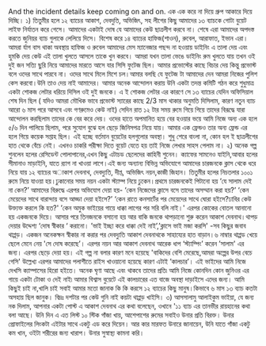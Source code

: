 And the incident details keep coming on and on.
এক এক করে না দিয়ে গ্রুপ আকারে দিয়ে দিচ্ছি।
১) তিতুমীর হলে ১২ ব্যাচের আকাশ, দেবদুতি, অভিজিৎ, সহ লীগের কিছু আমাদের ১৩ ব্যাচকে গোটা বুয়েট লাইফ নির্যাতন করে গেসে। আমাদের একটাই দোষ যে আমাদের কেউ ছাত্রলীগ করবে না। শেষে এরা আমাদের অপদস্ত করতে জুনিয়র ব্যাচ গুলাকে লেলিয়ে দিসে। বিশেষ করে ১৪ ব্যাচের হাফিজ(শাওন), রুবেল, আরাফাত, ইভান এরা।
আমরা র্যাগ বাস থাকা অবস্থায় হাফিজ ও রুবেল আমাদের মেস ম্যানেজার পছন্দ না হওয়ায় ডাইনিং এ তালা দেয় এবং হুমকি দেয় কেউ এই তালা খুলতে আসলে তাকে খুন করবে। আমরা যখন তালা ভেঙে ডাইনিং রুম খুলতে যায় তখন ওই দুই জন সত্যি ছুরি নিয়ে আমাদের মারতে আসে যার সিসি ফুটেজ ছিল। আমার প্রভোস্টের কাছে বিচার দেয় কিন্তু প্রভোস্ট বলে ওদের সাথে পারবে না। ওদের সাথে মিলে মিশে চল।আমার বলছি যে ফুটেজ টা আমাদের দেন আমরা নিজের পুলিশ কেস করবো।উনি তাও দেয় নাই আমাদের। আমার অনেক আন্দোলন করায় উনি একটা তদন্ত কমিটি গঠন করে শুধুমাত্র একটা শোকজ লেটার ধরিয়ে দিসিল ওই দুই জনকে। এ
ই শোকজ লেটার এর কারণে সে ১৩ ব্যাচের যেদিন অফিসিয়াল শেষ দিন ছিল ( যদিও আমরা মৌখিক ভাবে প্রভোস্ট স্যারের কাছে 2/3 মাস থাকার অনুমতি দিসিলাম, কারণ নতুন ব্যাচ আরো ৬ মাস পরে আসবে এবং গণরুমেও কেউ নাই) সেদিন রাত ১২ টার সময় রুমে গিয়ে গিয়ে তাদের বিরূদ্ধে যারা আন্দোলন করছিলাম তাদের কে বের করে দেয়। ওদের হাতে অপমানিত হয়ে বের হওয়ার ভয়ে আমি নিজে অন্য এক হলে ৫/৬ দিন পালিয়ে ছিলাম, পরে সুযোগ বুঝে হল ছেড়ে জিনিসপত্র নিয়ে যায়। আমার এক ফ্রেন্ডও তার অন্য ফ্রেন্ড এর হলে গিয়ে কয়েক সপ্তাহ ছিল। এই হচ্ছে বর্তমান বুয়েটের হলগুলোর অবস্থা। শুধু শেরে বাংলা না, কোন হল ই ছাত্রলীগের হাত থেকে বেঁচে নেই। এখনও চাকরি পরীক্ষা দিতে বুয়েট যেতে হয় তাই নিজে লেখার সাহস পেলাম না।
২) অনেক গল্প শুনলেন হলের রেসিডেন্ট পোলাপানের,এখন কিছু এটাচড ছেলেদের কাহিনী শুনেন।
ক্যাফের সামনেও যাইনি,আবার হলের সীমানাও মাড়াইনি, যাতে র‍্যাগ না খাওয়া লাগে।এই জন্য অন্যান্য বিভিন্ন অভিযোগে আমাদের চারজনকে ক্লাস থেকে ধরে নিয়ে যায় ১২ ব্যাচের অাকাশ দেবনাথ, দেবদ্যুতি, দীপ্ত, অভিজিৎ নয়ন,কাজী জিহান। তিতুমীর হলের নিচতলার ১০০১ রুমে নিয়ে যাওয়া হয়।ঢুকানোর সময় নয়ন একটা স্ট্যাম্প নিয়ে ঢুকেন।প্রথমে চারজনকেই পিটানো হয় ’যে সালাম দেই না কেন?’
আমাদের বিরুদ্ধে এরপর অভিযোগ দেয়া হয়-
‘কেন নিজেদের ক্লাসে বসে তাদের অসম্মান করা হয়?’
‘কেন মেয়েদের সাথে বারান্দায় বসে আড্ডা দেয়া হইসে?’
‘কেন রাতে কনসার্টের পর মেয়েদের সাথে ঘোরা হইসে?ঢাবির কেউ উক্ত্যক্ত করলে কি হত?'
’কেন অমুক ভাইয়ের গায়ে ধাক্কা লাগের পর সরি বলি নাই।'
এরপর কোকের বোতল আনানো হয় একজনকে দিয়ে। আসার পরে তিনজনকে বসানো হয় আর বাকি জনকে থাপড়ানো শুরু করেন আকাশ দেবনাথ।থাপড় দেয়ার উদ্দেশ্য ‘দোষ স্বীকার ‘ করানো।
’ভাই ইচ্ছা করে ধাক্কা দেই নাই’,’ক্লাসে ভাই মজা করসি' -সব কিছুর জবাব থাপ্পড়।
একজন অনেকক্ষন স্বীকার না করার পর দেবদ্যুতি আকাশ দেবনাথকে সাহায্যের হাত বাড়ান।৬ নাম্বার থাপ্পড খেয়ে ছেলে মেনে নেয় 'সে দোষ করেছে’।
এরপর নয়ন আর আকাশ দেবনাথ আরেক ধাপ ‘স্ট্যাম্পিং’ করেন ’সালাম' এর জন্য।
এরপর ছেড়ে দেয়া হয়।
এই গল্প না বলার কারণ মনে হয়েছে 'বাকিদের বেশি মেরেছে,আমরা অল্পের উপর বেচে গেসি'
উল্লেখ্য এরপর আমাদের পলাশীতে রাইস খাওয়ানো হয়েছে কারণ এটাই ’কালচার’।
এই ভাইদের আমি নিজে দেখসি ক্যাম্পাসের হিরো হইতে। অনেক ঘৃণা আছে এবং থাকবে তাদের প্রতি৷ আমি নিজে কোনদিন কোন জুনিওর এর গায়ে একটা টোকা ও দেই নাই৷ আমার বিশ্বাস বুয়েটে এই কালচারের এত বাজে অবস্থা দাড়াইসে এদের জন্য।
আমি কিছুই চাই না,খালি চাই সবাই আমার মতো জানাক কি কি করসে ১২ ব্যাচের কিছু মানুষ।কিভাবে ৬ মাস ১৩ ব্যাচ কতটা অসহায় ছিল জানুক।
বিদ্রঃ দশটার পর কেউ গুনি নাই কয়টা থাপ্পড় খাইসি।
৩) আসসালামু আলাইকুম ভাইয়া, যে জন্য নক দিলাম, আপনার একটা পোস্ট এ আকাশ দেবনাথ এর কথা বলেছেন, ওখানে '১১ ব্যাচ এর তানভীর রায়হানের কথা বলা আছে। উনি দিন এ এত লিস্ট ১০ স্টিক গাঁজা খায়, আশেপাশের রুমের সবাইও উনার প্রতি বিরক্ত। উনার প্রোফাইলের লিংকটা এইটার সাথে একটু এড করে দিয়েন। আর কার মারফত উনারে জানায়েন, উনি যাতে গাঁজা একটু কম খান, ওইটা শরীরের জন্য খারাপ।
উনার সুস্বাস্থ্য কামনা করি।